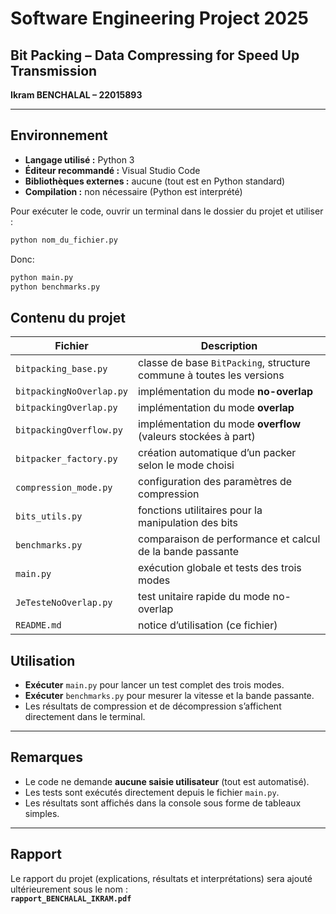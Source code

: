 # Software Engineering Project 2025  
## Bit Packing – Data Compressing for Speed Up Transmission  
**Ikram BENCHALAL – 22015893**

---

## Environnement

- **Langage utilisé :** Python 3  
- **Éditeur recommandé :** Visual Studio Code  
- **Bibliothèques externes :** aucune (tout est en Python standard)  
- **Compilation :** non nécessaire (Python est interprété)

Pour exécuter le code, ouvrir un terminal dans le dossier du projet et utiliser :  
```bash
python nom_du_fichier.py 
```

Donc:
```bash
python main.py
python benchmarks.py
```

## Contenu du projet

| Fichier                  | Description                                                          |
| ------------------------ | -------------------------------------------------------------------- |
| `bitpacking_base.py`     | classe de base `BitPacking`, structure commune à toutes les versions |
| `bitpackingNoOverlap.py` | implémentation du mode **no-overlap**                                |
| `bitpackingOverlap.py`   | implémentation du mode **overlap**                                   |
| `bitpackingOverflow.py`  | implémentation du mode **overflow** (valeurs stockées à part)        |
| `bitpacker_factory.py`   | création automatique d’un packer selon le mode choisi                |
| `compression_mode.py`    | configuration des paramètres de compression                          |
| `bits_utils.py`          | fonctions utilitaires pour la manipulation des bits                  |
| `benchmarks.py`          | comparaison de performance et calcul de la bande passante            |
| `main.py`                | exécution globale et tests des trois modes                           |
| `JeTesteNoOverlap.py`    | test unitaire rapide du mode no-overlap                              |
| `README.md`              | notice d’utilisation (ce fichier)                                    |

## Utilisation

- **Exécuter** `main.py` pour lancer un test complet des trois modes.  
- **Exécuter** `benchmarks.py` pour mesurer la vitesse et la bande passante.  
- Les résultats de compression et de décompression s’affichent directement dans le terminal.

---

## Remarques

- Le code ne demande **aucune saisie utilisateur** (tout est automatisé).  
- Les tests sont exécutés directement depuis le fichier `main.py`.  
- Les résultats sont affichés dans la console sous forme de tableaux simples.

---

## Rapport

Le rapport du projet (explications, résultats et interprétations) sera ajouté ultérieurement sous le nom :  
**`rapport_BENCHALAL_IKRAM.pdf`**
